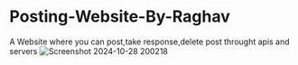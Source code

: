 # Posting-Website-By-Raghav
A Website where you can post,take response,delete post throught apis and servers
![Screenshot 2024-10-28 200218](https://github.com/user-attachments/assets/32d0d997-fd85-41af-833f-0b590a74c086)
